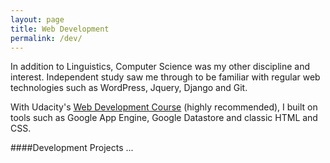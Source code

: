 ```yaml
---
layout: page
title: Web Development
permalink: /dev/
---
```


In addition to Linguistics, Computer Science was my other  discipline and interest. Independent study saw me through to be familiar with regular web technologies such as WordPress, Jquery, Django and Git.

With Udacity's [Web Development Course](https://www.udacity.com/course/cs253) (highly recommended), I built on tools such as Google App Engine, Google Datastore and classic HTML and CSS.

####Development Projects
...